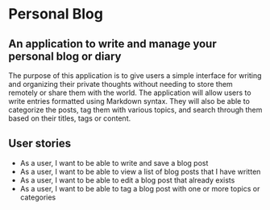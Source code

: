 # Personal Blog

## An application to write and manage your personal blog or diary

The purpose of this application is to give users a simple interface for 
writing and organizing their private thoughts without needing to store them remotely
or share them with the world. The application will allow users to write entries
formatted using Markdown syntax. They will also be able to categorize the posts, 
tag them with various topics, and search through them based on their titles, tags
or content. 


## User stories
- As a user, I want to be able to write and save a blog post
- As a user, I want to be able to view a list of blog posts that I have written
- As a user, I want to be able to edit a blog post that already exists
- As a user, I want to be able to tag a blog post with one or more topics 
  or categories